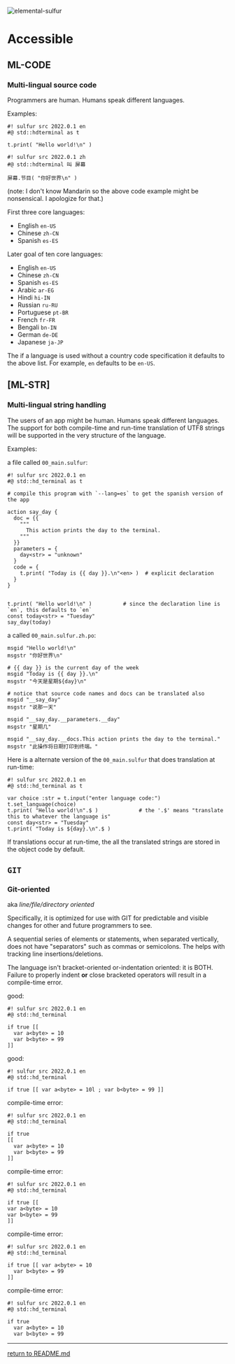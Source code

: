 ![elemental-sulfur](https://upload.wikimedia.org/wikipedia/commons/thumb/8/88/Sulfur_-_El_Desierto_mine%2C_San_Pablo_de_Napa%2C_Daniel_Campos_Province%2C_Potos%C3%AD%2C_Bolivia.jpg/220px-Sulfur_-_El_Desierto_mine%2C_San_Pablo_de_Napa%2C_Daniel_Campos_Province%2C_Potos%C3%AD%2C_Bolivia.jpg "Elemental Sulfer as seen on Wikipedia. Credit: Iifar")

# Accessible

## ML-CODE
### Multi-lingual source code

Programmers are human. Humans speak different languages.

Examples:

```sulfur
#! sulfur src 2022.0.1 en
#@ std::hdterminal as t

t.print( "Hello world!\n" )
```

```sulfur
#! sulfur src 2022.0.1 zh
#@ std::hdterminal 叫 屏幕

屏幕.节目( "你好世界\n" )
```

(note: I don't know Mandarin so the above code example might be nonsensical. I apologize for that.)

First three core languages:

* English `en-US`
* Chinese `zh-CN`
* Spanish `es-ES`

Later goal of ten core languages:

* English `en-US`
* Chinese `zh-CN`
* Spanish `es-ES`
* Arabic `ar-EG`
* Hindi `hi-IN`
* Russian `ru-RU`
* Portuguese `pt-BR`
* French `fr-FR`
* Bengali `bn-IN`
* German `de-DE`
* Japanese `ja-JP`

The if a language is used without a country code specification it defaults to the above list. For example, `en` defaults to be `en-US`.

## [ML-STR] 
### Multi-lingual string handling

The users of an app might be human. Humans speak different languages. The support for both compile-time and run-time translation of UTF8 strings will be supported in the very structure of the language.

Examples:

a file called `00_main.sulfur`:

```sulfur
#! sulfur src 2022.0.1 en
#@ std::hd_terminal as t

# compile this program with `--lang=es` to get the spanish version of the app

action say_day {
  doc = {{
    """
      This action prints the day to the terminal.
    """
  }}
  parameters = {
    day<str> = "unknown"
  }
  code = {
    t.print( "Today is {{ day }}.\n"<en> )  # explicit declaration
  }
}

  
t.print( "Hello world!\n" )          # since the declaration line is `en`, this defaults to `en`
const today<str> = "Tuesday"
say_day(today)
```

a called `00_main.sulfur.zh.po`:

```sulfur
msgid "Hello world!\n"
msgstr "你好世界\n"

# {{ day }} is the current day of the week
msgid "Today is {{ day }}.\n"
msgstr "今天是星期${day}\n"

# notice that source code names and docs can be translated also
msgid "__say_day"
msgstr "说那一天"

msgid "__say_day.__parameters.__day"
msgstr "星期几"

msgid "__say_day.__docs.This action prints the day to the terminal."
msgstr "此操作将日期打印到终端。"
```

Here is a alternate version of the `00_main.sulfur` that does translation at run-time:

```sulfur
#! sulfur src 2022.0.1 en
#@ std::hd_terminal as t

var choice :str = t.input("enter language code:")
t.set_language(choice)
t.print( "Hello world!\n".$ )             # the '.$' means "translate this to whatever the language is"
const day<str> = "Tuesday"
t.print( "Today is ${day}.\n".$ )
```

If translations occur at run-time, the all the translated strings are stored in the object code by default.

## `GIT`
### Git-oriented 

aka *line/file/directory oriented*

Specifically, it is optimized for use with GIT for predictable and visible changes for other and future programmers to see.

A sequential series of elements or statements, when separated vertically, does not have "separators" such as commas or semicolons. The helps with tracking line insertions/deletions.

The language isn't bracket-oriented or-indentation oriented: it is BOTH. Failure to properly indent **or** close bracketed operators will result in a compile-time error.

good:

```sulfur
#! sulfur src 2022.0.1 en
#@ std::hd_terminal

if true [[
  var a<byte> = 10
  var b<byte> = 99
]]
```

good:

```sulfur
#! sulfur src 2022.0.1 en
#@ std::hd_terminal

if true [[ var a<byte> = 10l ; var b<byte> = 99 ]]
```

compile-time error:

```sulfur
#! sulfur src 2022.0.1 en
#@ std::hd_terminal

if true 
[[
  var a<byte> = 10
  var b<byte> = 99
]]
```

compile-time error:

```sulfur
#! sulfur src 2022.0.1 en
#@ std::hd_terminal

if true [[
var a<byte> = 10
var b<byte> = 99
]]
```

compile-time error:

```sulfur
#! sulfur src 2022.0.1 en
#@ std::hd_terminal

if true [[ var a<byte> = 10
  var b<byte> = 99
]]
```

compile-time error:

```sulfur
#! sulfur src 2022.0.1 en
#@ std::hd_terminal

if true
  var a<byte> = 10
  var b<byte> = 99
```

----

[return to README.md](README.md)
